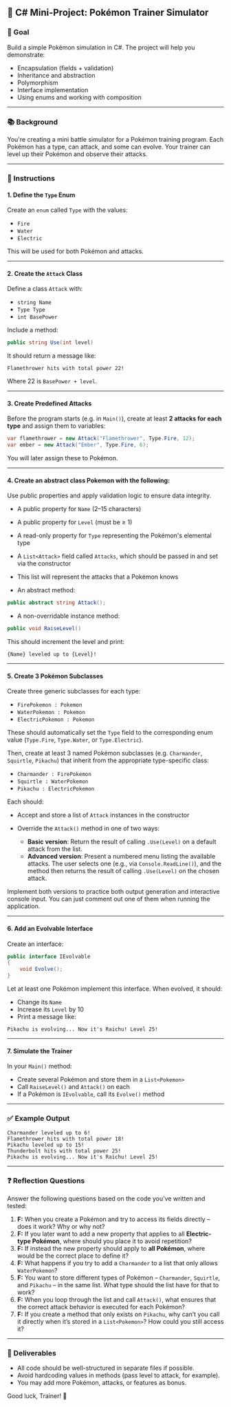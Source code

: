 ## 🐍 C# Mini-Project: Pokémon Trainer Simulator

### 🎯 Goal

Build a simple Pokémon simulation in C#. The project will help you demonstrate:

* Encapsulation (fields + validation)
* Inheritance and abstraction
* Polymorphism
* Interface implementation
* Using enums and working with composition

---

### 📚 Background

You're creating a mini battle simulator for a Pokémon training program. Each Pokémon has a type, can attack, and some can evolve. Your trainer can level up their Pokémon and observe their attacks.

---

### 📅 Instructions

#### 1. Define the `Type` Enum

Create an `enum` called `Type` with the values:

* `Fire`
* `Water`
* `Electric`

This will be used for both Pokémon and attacks.

---

#### 2. Create the `Attack` Class

Define a class `Attack` with:

* `string Name`
* `Type Type`
* `int BasePower`

Include a method:

```csharp
public string Use(int level)
```

It should return a message like:

```
Flamethrower hits with total power 22!
```

Where 22 is `BasePower + level`.

---

#### 3. Create Predefined Attacks

Before the program starts (e.g. in `Main()`), create at least **2 attacks for each type** and assign them to variables:

```csharp
var flamethrower = new Attack("Flamethrower", Type.Fire, 12);
var ember = new Attack("Ember", Type.Fire, 6);
```

You will later assign these to Pokémon.

---

#### 4. Create an abstract class Pokemon with the following:

Use public properties and apply validation logic to ensure data integrity.

* A public property for `Name` (2–15 characters)

* A public property for `Level` (must be ≥ 1)

* A read-only property for `Type` representing the Pokémon's elemental type

* A `List<Attack>` field called `Attacks`, which should be passed in and set via the constructor

* This list will represent the attacks that a Pokémon knows

* An abstract method:

```csharp
public abstract string Attack();
```

* A non-overridable instance method:

```csharp
public void RaiseLevel()
```

This should increment the level and print:

```
{Name} leveled up to {Level}!
```

---

#### 5. Create 3 Pokémon Subclasses

Create three generic subclasses for each type:

* `FirePokemon : Pokemon`
* `WaterPokemon : Pokemon`
* `ElectricPokemon : Pokemon`

These should automatically set the `Type` field to the corresponding enum value (`Type.Fire`, `Type.Water`, or `Type.Electric`).

Then, create at least 3 named Pokémon subclasses (e.g. `Charmander`, `Squirtle`, `Pikachu`) that inherit from the appropriate type-specific class:

* `Charmander : FirePokemon`
* `Squirtle : WaterPokemon`
* `Pikachu : ElectricPokemon`

Each should:

* Accept and store a list of `Attack` instances in the constructor
* Override the `Attack()` method in one of two ways:

  * **Basic version**: Return the result of calling `.Use(Level)` on a default attack from the list.
  * **Advanced version**: Present a numbered menu listing the available attacks. The user selects one (e.g., via `Console.ReadLine()`), and the method then returns the result of calling `.Use(Level)` on the chosen attack.

Implement both versions to practice both output generation and interactive console input. You can just comment out one of them when running the application.

---

#### 6. Add an Evolvable Interface

Create an interface:

```csharp
public interface IEvolvable
{
    void Evolve();
}
```

Let at least one Pokémon implement this interface. When evolved, it should:

* Change its `Name`
* Increase its `Level` by 10
* Print a message like:

```
Pikachu is evolving... Now it's Raichu! Level 25!
```

---

#### 7. Simulate the Trainer

In your `Main()` method:

* Create several Pokémon and store them in a `List<Pokemon>`
* Call `RaiseLevel()` and `Attack()` on each
* If a Pokémon is `IEvolvable`, call its `Evolve()` method

---

### ✅ Example Output

```
Charmander leveled up to 6!
Flamethrower hits with total power 18!
Pikachu leveled up to 15!
Thunderbolt hits with total power 25!
Pikachu is evolving... Now it's Raichu! Level 25!
```

---

### ❓ Reflection Questions

Answer the following questions based on the code you’ve written and tested:

1. **F:** When you create a Pokémon and try to access its fields directly – does it work? Why or why not?
2. **F:** If you later want to add a new property that applies to all **Electric-type Pokémon**, where should you place it to avoid repetition?
3. **F:** If instead the new property should apply to **all Pokémon**, where would be the correct place to define it?
4. **F:** What happens if you try to add a `Charmander` to a list that only allows `WaterPokemon`?
5. **F:** You want to store different types of Pokémon – `Charmander`, `Squirtle`, and `Pikachu` – in the same list. What type should the list have for that to work?
6. **F:** When you loop through the list and call `Attack()`, what ensures that the correct attack behavior is executed for each Pokémon?
7. **F:** If you create a method that only exists on `Pikachu`, why can’t you call it directly when it’s stored in a `List<Pokemon>`? How could you still access it?

---

### 💼 Deliverables

* All code should be well-structured in separate files if possible.
* Avoid hardcoding values in methods (pass level to attack, for example).
* You may add more Pokémon, attacks, or features as bonus.

Good luck, Trainer! 🌟

